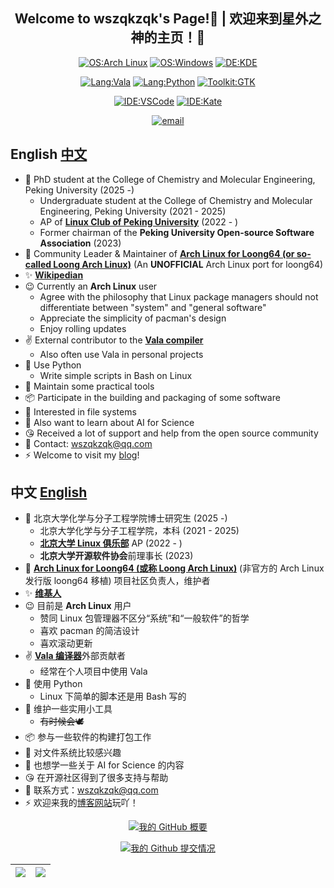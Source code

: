 <div align="center">

## Welcome to wszqkzqk's Page!👋 | 欢迎来到星外之神的主页！👋

[![OS:Arch Linux](https://img.shields.io/badge/OS-Arch%20Linux-blue?style=flat-square&logo=arch-linux)](https://archlinux.org)
[![OS:Windows](https://img.shields.io/badge/OS-Windows-blue?style=flat-square&logo=Windows)](https://windows.com)
[![DE:KDE](https://img.shields.io/badge/DE-KDE-blue?style=flat-square&logo=KDE)](https://www.kde.org)

[![Lang:Vala](https://img.shields.io/badge/Lang-Vala-blue?style=flat-square&logo=vala)](https://vala.dev/)
[![Lang:Python](https://img.shields.io/badge/Lang-Python-blue?style=flat-square&logo=python)](https://www.python.org/)
[![Toolkit:GTK](https://img.shields.io/badge/Toolkit-GTK-blue?style=flat-square&logo=gtk)](https://www.gtk.org/)

[![IDE:VSCode](https://img.shields.io/badge/IDE-VSCode-blue?style=flat-square&logo=visualstudiocode)](https://code.visualstudio.com/)
[![IDE:Kate](https://img.shields.io/badge/IDE-Kate-blue?style=flat-square&logo=kate)](https://kate-editor.org)

[![email](https://img.shields.io/badge/Email-wszqkzqk@qq.com-blue?style=flat-square&logo=gmail)](mailto:wszqkzqk@qq.com)

</div>

## English [中文](#中文-English)

- 🧪 PhD student at the College of Chemistry and Molecular Engineering, Peking University (2025 -)
  - Undergraduate student at the College of Chemistry and Molecular Engineering, Peking University (2021 - 2025)
  - AP of [**Linux Club of Peking University**](https://github.com/lcpu-club) (2022 - )
  - Former chairman of the **Peking University Open-source Software Association** (2023)
- 🐉 Community Leader & Maintainer of [**Arch Linux for Loong64 (or so-called Loong Arch Linux)**](https://github.com/lcpu-club/loongarch-packages) (An **UNOFFICIAL** Arch Linux port for loong64)
- ✨ [**Wikipedian**](https://zh.wikipedia.org/wiki/User:%E6%98%9F%E5%A4%96%E4%B9%8B%E7%A5%9E)
- 😉 Currently an **Arch Linux** user
  - Agree with the philosophy that Linux package managers should not differentiate between "system" and "general software"
  - Appreciate the simplicity of pacman's design
  - Enjoy rolling updates
- ✌️ External contributor to the [**Vala compiler**](https://gitlab.gnome.org/GNOME/vala)
  - Also often use Vala in personal projects
- 🐍 Use Python
  - Write simple scripts in Bash on Linux
- 🔧 Maintain some practical tools
- 📦 Participate in the building and packaging of some software
- 📄 Interested in file systems
- 🧬 Also want to learn about AI for Science
- 😘 Received a lot of support and help from the open source community
- 💬 Contact: wszqkzqk@qq.com
- ⚡ Welcome to visit my [blog](https://wszqkzqk.github.io/)!

## 中文 [English](#English-中文)

- 🧪 北京大学化学与分子工程学院博士研究生 (2025 -)
  - 北京大学化学与分子工程学院，本科 (2021 - 2025)
  - [**北京大学 Linux 俱乐部**](https://github.com/lcpu-club) AP (2022 - )
  - **北京大学开源软件协会**前理事长 (2023)
- 🐉 [**Arch Linux for Loong64 (或称 Loong Arch Linux)**](https://github.com/lcpu-club/loongarch-packages) (非官方的 Arch Linux 发行版 loong64 移植) 项目社区负责人，维护者
- ✨ [**维基人**](https://zh.wikipedia.org/wiki/User:%E6%98%9F%E5%A4%96%E4%B9%8B%E7%A5%9E)
- 😉 目前是 **Arch Linux** 用户
  - 赞同 Linux 包管理器不区分“系统”和“一般软件”的哲学
  - 喜欢 pacman 的简洁设计
  - 喜欢滚动更新
- ✌️ [**Vala 编译器**](https://gitlab.gnome.org/GNOME/vala)外部贡献者
  - 经常在个人项目中使用 Vala
- 🐍 使用 Python
  - Linux 下简单的脚本还是用 Bash 写的
- 🔧 维护一些实用小工具
  - ~~有时候会🕊~~
- 📦 参与一些软件的构建打包工作
- 📄 对文件系统比较感兴趣
- 🧬 也想学一些关于 AI for Science 的内容
- 😘 在开源社区得到了很多支持与帮助
- 💬 联系方式：wszqkzqk@qq.com
- ⚡ 欢迎来我的[博客网站](https://wszqkzqk.github.io/)玩吖！

<div align="center">

[![我的 GitHub 概要](https://github-readme-stats.vercel.app/api?username=wszqkzqk&bg_color=0D1117&text_color=FFFFFF&count_private=true&show_icons=true&hide_border=true&include_all_commits=true)](https://github.com/wszqkzqk)

[![我的 Github 提交情况](http://github-profile-summary-cards.vercel.app/api/cards/profile-details?username=wszqkzqk&theme=github_dark)](https://github.com/wszqkzqk)

|[![](https://github-readme-stats.vercel.app/api/top-langs/?username=wszqkzqk&layout=compact&bg_color=0D1117&text_color=FFFFFF&count_private=true&show_icons=true&hide_border=true&include_all_commits=true)](https://github.com/wszqkzqk)|[![](http://github-profile-summary-cards.vercel.app/api/cards/productive-time?username=wszqkzqk&theme=github_dark&utcOffset=8)](https://github.com/wszqkzqk)|
|---|---|

</div>
